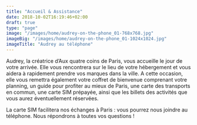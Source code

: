 ```yaml
---
title: "Accueil & Assistance"
date: 2018-10-02T16:19:46+02:00
draft: true
type: "page"
image: "/images/home/audrey-on-the-phone_01-768x768.jpg"
imageBig: "/images/home/audrey-on-the-phone_01-1024x1024.jpg"
imageTitle: "Audrey au téléphone"
---
```


Audrey, la créatrice d’Aux quatre coins de Paris, vous accueille le jour de votre arrivée. Elle vous rencontrera sur le lieu de votre hébergement et vous aidera à rapidement prendre vos marques dans la ville. A cette occasion, elle vous remettra également votre coffret de bienvenue comprenant votre planning, un guide pour profiter au mieux de Paris, une carte des transports en commun, une carte SIM prépayée, ainsi que les billets des activités que vous aurez éventuellement réservées.

La carte SIM facilitera nos échanges à Paris : vous pourrez nous joindre au téléphone. Nous répondrons à toutes vos questions !